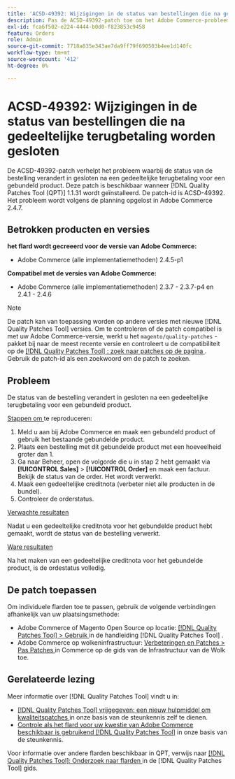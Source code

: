 ```yaml
---
title: 'ACSD-49392: Wijzigingen in de status van bestellingen die na gedeeltelijke terugbetaling worden gesloten'
description: Pas de ACSD-49392-patch toe om het Adobe Commerce-probleem op te lossen waarbij de status van de order verandert in gesloten na een gedeeltelijke terugbetaling voor een gebundeld product.
exl-id: fca6f502-e224-4444-b0d0-f823853c9458
feature: Orders
role: Admin
source-git-commit: 7718a835e343ae7da9ff79f690503b4ee1d140fc
workflow-type: tm+mt
source-wordcount: '412'
ht-degree: 0%

---
```


# ACSD-49392: Wijzigingen in de status van bestellingen die na gedeeltelijke terugbetaling worden gesloten

De ACSD-49392-patch verhelpt het probleem waarbij de status van de bestelling verandert in gesloten na een gedeeltelijke terugbetaling voor een gebundeld product. Deze patch is beschikbaar wanneer [!DNL Quality Patches Tool (QPT)] 1.1.31 wordt geïnstalleerd. De patch-id is ACSD-49392. Het probleem wordt volgens de planning opgelost in Adobe Commerce 2.4.7.

## Betrokken producten en versies

**het flard wordt gecreeerd voor de versie van Adobe Commerce:**

* Adobe Commerce (alle implementatiemethoden) 2.4.5-p1

**Compatibel met de versies van Adobe Commerce:**

* Adobe Commerce (alle implementatiemethoden) 2.3.7 - 2.3.7-p4 en 2.4.1 - 2.4.6

>[!NOTE]
>
>De patch kan van toepassing worden op andere versies met nieuwe [!DNL Quality Patches Tool] versies. Om te controleren of de patch compatibel is met uw Adobe Commerce-versie, werkt u het `magento/quality-patches` -pakket bij naar de meest recente versie en controleert u de compatibiliteit op de [[!DNL Quality Patches Tool] : zoek naar patches op de pagina ](https://experienceleague.adobe.com/tools/commerce-quality-patches/index.html?lang=nl-NL) . Gebruik de patch-id als een zoekwoord om de patch te zoeken.

## Probleem

De status van de bestelling verandert in gesloten na een gedeeltelijke terugbetaling voor een gebundeld product.

<u> Stappen om </u> te reproduceren:

1. Meld u aan bij Adobe Commerce en maak een gebundeld product of gebruik het bestaande gebundelde product.
1. Plaats een bestelling met dit gebundelde product met een hoeveelheid groter dan 1.
1. Ga naar Beheer, open de volgorde die u in stap 2 hebt gemaakt via **[!UICONTROL Sales]** > **[!UICONTROL Order]** en maak een factuur. Bekijk de status van de order. Het wordt verwerkt.
1. Maak een gedeeltelijke creditnota (verbeter niet alle producten in de bundel).
1. Controleer de orderstatus.

<u> Verwachte resultaten </u>

Nadat u een gedeeltelijke creditnota voor het gebundelde product hebt gemaakt, wordt de status van de bestelling verwerkt.

<u> Ware resultaten </u>

Na het maken van een gedeeltelijke creditnota voor het gebundelde product, is de ordestatus volledig.

## De patch toepassen

Om individuele flarden toe te passen, gebruik de volgende verbindingen afhankelijk van uw plaatsingsmethode:

* Adobe Commerce of Magento Open Source op locatie: [[!DNL Quality Patches Tool]  > Gebruik ](https://experienceleague.adobe.com/docs/commerce-operations/tools/quality-patches-tool/usage.html?lang=nl-NL) in de handleiding [!DNL Quality Patches Tool] .
* Adobe Commerce op wolkeninfrastructuur: [ Verbeteringen en Patches > Pas Patches ](https://experienceleague.adobe.com/docs/commerce-cloud-service/user-guide/develop/upgrade/apply-patches.html?lang=nl-NL) in Commerce op de gids van de Infrastructuur van de Wolk toe.

## Gerelateerde lezing

Meer informatie over [!DNL Quality Patches Tool] vindt u in:

* [[!DNL Quality Patches Tool]  vrijgegeven: een nieuw hulpmiddel om kwaliteitspatches ](/help/announcements/adobe-commerce-announcements/magento-quality-patches-released-new-tool-to-self-serve-quality-patches.md) in onze basis van de steunkennis zelf te dienen.
* [ Controle als het flard voor uw kwestie van Adobe Commerce beschikbaar is gebruikend  [!DNL Quality Patches Tool]](/help/support-tools/patches-available-in-qpt-tool/check-patch-for-magento-issue-with-magento-quality-patches.md) in onze basis van de steunkennis.

Voor informatie over andere flarden beschikbaar in QPT, verwijs naar [[!DNL Quality Patches Tool]: Onderzoek naar flarden ](https://experienceleague.adobe.com/tools/commerce-quality-patches/index.html?lang=nl-NL) in de [!DNL Quality Patches Tool] gids.
